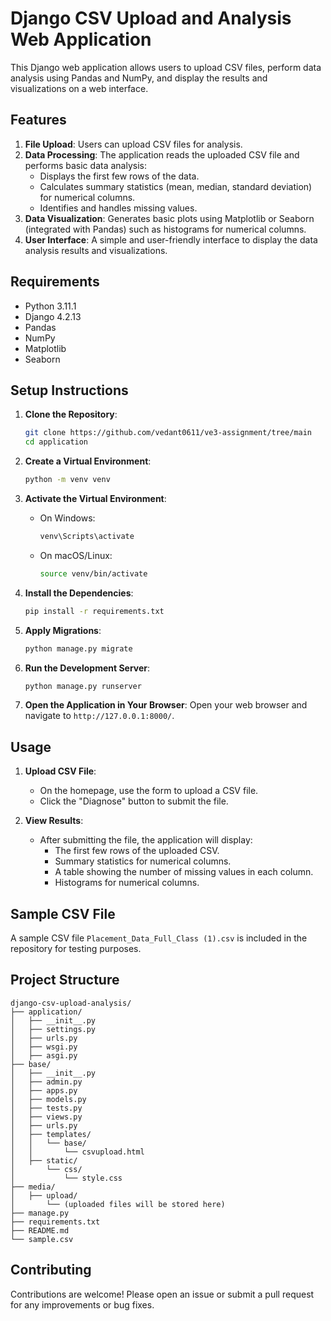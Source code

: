 # Django CSV Upload and Analysis Web Application

This Django web application allows users to upload CSV files, perform data analysis using Pandas and NumPy, and display the results and visualizations on a web interface.

## Features

1. **File Upload**: Users can upload CSV files for analysis.
2. **Data Processing**: The application reads the uploaded CSV file and performs basic data analysis:
   - Displays the first few rows of the data.
   - Calculates summary statistics (mean, median, standard deviation) for numerical columns.
   - Identifies and handles missing values.
3. **Data Visualization**: Generates basic plots using Matplotlib or Seaborn (integrated with Pandas) such as histograms for numerical columns.
4. **User Interface**: A simple and user-friendly interface to display the data analysis results and visualizations.

## Requirements

- Python  3.11.1
- Django  	4.2.13
- Pandas
- NumPy
- Matplotlib
- Seaborn

## Setup Instructions

1. **Clone the Repository**:
    ```bash
    git clone https://github.com/vedant0611/ve3-assignment/tree/main
    cd application
    ```

2. **Create a Virtual Environment**:
    ```bash
    python -m venv venv
    ```

3. **Activate the Virtual Environment**:
    - On Windows:
        ```bash
        venv\Scripts\activate
        ```
    - On macOS/Linux:
        ```bash
        source venv/bin/activate
        ```

4. **Install the Dependencies**:
    ```bash
    pip install -r requirements.txt
    ```

5. **Apply Migrations**:
    ```bash
    python manage.py migrate
    ```

6. **Run the Development Server**:
    ```bash
    python manage.py runserver
    ```

7. **Open the Application in Your Browser**:
    Open your web browser and navigate to `http://127.0.0.1:8000/`.

## Usage

1. **Upload CSV File**:
    - On the homepage, use the form to upload a CSV file.
    - Click the "Diagnose" button to submit the file.

2. **View Results**:
    - After submitting the file, the application will display:
      - The first few rows of the uploaded CSV.
      - Summary statistics for numerical columns.
      - A table showing the number of missing values in each column.
      - Histograms for numerical columns.

## Sample CSV File

A sample CSV file `Placement_Data_Full_Class (1).csv` is included in the repository for testing purposes.

## Project Structure

```
django-csv-upload-analysis/
├── application/
│   ├── __init__.py
│   ├── settings.py
│   ├── urls.py
│   ├── wsgi.py
│   ├── asgi.py
├── base/
│   ├── __init__.py
│   ├── admin.py
│   ├── apps.py
│   ├── models.py
│   ├── tests.py
│   ├── views.py
│   ├── urls.py
│   ├── templates/
│   │   └── base/
│   │       └── csvupload.html
│   ├── static/
│       └── css/
│           └── style.css
├── media/
│   ├── upload/
│       └── (uploaded files will be stored here)
├── manage.py
├── requirements.txt
├── README.md
└── sample.csv
```

## Contributing

Contributions are welcome! Please open an issue or submit a pull request for any improvements or bug fixes.

